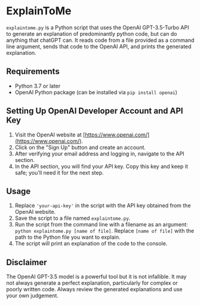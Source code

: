 # ExplainToMe

`explaintome.py` is a Python script that uses the OpenAI GPT-3.5-Turbo API to generate an explanation of predominantly python code, but can do anything that chatGPT can. It reads code from a file provided as a command line argument, sends that code to the OpenAI API, and prints the generated explanation.

## Requirements

- Python 3.7 or later
- OpenAI Python package (can be installed via `pip install openai`)

## Setting Up OpenAI Developer Account and API Key

1. Visit the OpenAI website at [https://www.openai.com/](https://www.openai.com/).
2. Click on the "Sign Up" button and create an account.
3. After verifying your email address and logging in, navigate to the API section.
4. In the API section, you will find your API key. Copy this key and keep it safe; you'll need it for the next step.

## Usage

1. Replace `'your-api-key'` in the script with the API key obtained from the OpenAI website.
2. Save the script to a file named `explaintome.py`.
3. Run the script from the command line with a filename as an argument: `python explaintome.py [name of file]`. Replace `[name of file]` with the path to the Python file you want to explain.
4. The script will print an explanation of the code to the console.

## Disclaimer

The OpenAI GPT-3.5 model is a powerful tool but it is not infallible. It may not always generate a perfect explanation, particularly for complex or poorly written code. Always review the generated explanations and use your own judgement.
